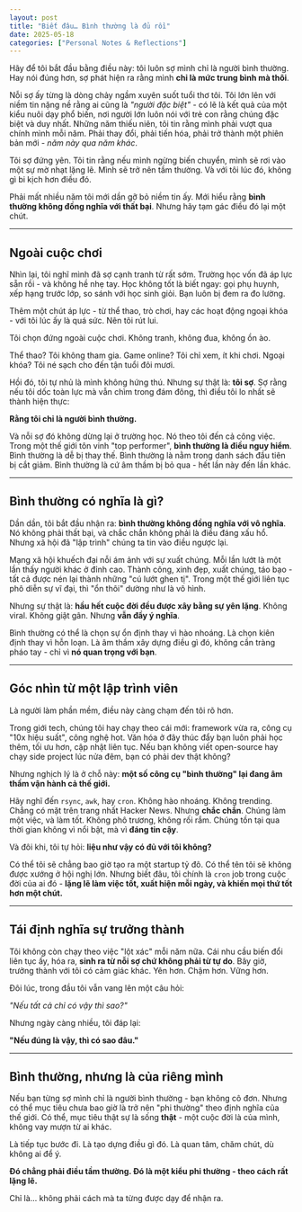 ```yaml
---
layout: post
title: "Biết đâu… Bình thường là đủ rồi"
date: 2025-05-18
categories: ["Personal Notes & Reflections"]
---
```


Hãy để tôi bắt đầu bằng điều này: tôi luôn sợ mình chỉ là người bình thường. Hay nói đúng hơn, sợ phát hiện ra rằng mình **chỉ là mức trung bình mà thôi**.

Nỗi sợ ấy từng là dòng chảy ngầm xuyên suốt tuổi thơ tôi. Tôi lớn lên với niềm tin nặng nề rằng ai cũng là _"người đặc biệt"_ - có lẽ là kết quả của một kiểu nuôi dạy phổ biến, nơi người lớn luôn nói với trẻ con rằng chúng đặc biệt và duy nhất. Những năm thiếu niên, tôi tin rằng mình phải vượt qua chính mình mỗi năm. Phải thay đổi, phải tiến hóa, phải trở thành một phiên bản mới - _năm này qua năm khác_.

Tôi sợ đứng yên. Tôi tin rằng nếu mình ngừng biến chuyển, mình sẽ rơi vào một sự mờ nhạt lặng lẽ. Mình sẽ trở nên tầm thường. Và với tôi lúc đó, không gì bi kịch hơn điều đó.

Phải mất nhiều năm tôi mới dần gỡ bỏ niềm tin ấy. Mới hiểu rằng **bình thường không đồng nghĩa với thất bại**. Nhưng hãy tạm gác điều đó lại một chút.

---

## Ngoài cuộc chơi

Nhìn lại, tôi nghĩ mình đã sợ cạnh tranh từ rất sớm. Trường học vốn đã áp lực sẵn rồi - và không hề nhẹ tay. Học không tốt là biết ngay: gọi phụ huynh, xếp hạng trước lớp, so sánh với học sinh giỏi. Bạn luôn bị đem ra đo lường.

Thêm một chút áp lực - từ thể thao, trò chơi, hay các hoạt động ngoại khóa - với tôi lúc ấy là quá sức. Nên tôi rút lui.

Tôi chọn đứng ngoài cuộc chơi. Không tranh, không đua, không ồn ào.

Thể thao? Tôi không tham gia. Game online? Tôi chỉ xem, ít khi chơi. Ngoại khóa? Tôi né sạch cho đến tận tuổi đôi mươi.

Hồi đó, tôi tự nhủ là mình không hứng thú. Nhưng sự thật là: **tôi sợ**. Sợ rằng nếu tôi dốc toàn lực mà vẫn chìm trong đám đông, thì điều tôi lo nhất sẽ thành hiện thực:

**Rằng tôi chỉ là người bình thường.**

Và nỗi sợ đó không dừng lại ở trường học. Nó theo tôi đến cả công việc. Trong một thế giới tôn vinh "top performer", **bình thường là điều nguy hiểm**. Bình thường là dễ bị thay thế. Bình thường là nằm trong danh sách đầu tiên bị cắt giảm. Bình thường là cứ âm thầm bị bỏ qua - hết lần này đến lần khác.

---

## Bình thường có nghĩa là gì?

Dần dần, tôi bắt đầu nhận ra: **bình thường không đồng nghĩa với vô nghĩa**. Nó không phải thất bại, và chắc chắn không phải là điều đáng xấu hổ. Nhưng xã hội đã "lập trình" chúng ta tin vào điều ngược lại.

Mạng xã hội khuếch đại nỗi ám ảnh với sự xuất chúng. Mỗi lần lướt là một lần thấy người khác ở đỉnh cao. Thành công, xinh đẹp, xuất chúng, táo bạo - tất cả được nén lại thành những "cú lướt ghen tị". Trong một thế giới liên tục phô diễn sự vĩ đại, thì "ổn thôi" dường như là vô hình.

Nhưng sự thật là: **hầu hết cuộc đời đều được xây bằng sự yên lặng**. Không viral. Không giật gân. Nhưng **vẫn đầy ý nghĩa**.

Bình thường có thể là chọn sự ổn định thay vì hào nhoáng. Là chọn kiên định thay vì hỗn loạn. Là âm thầm xây dựng điều gì đó, không cần tràng pháo tay - chỉ vì **nó quan trọng với bạn**.

---

## Góc nhìn từ một lập trình viên

Là người làm phần mềm, điều này càng chạm đến tôi rõ hơn.

Trong giới tech, chúng tôi hay chạy theo cái mới: framework vừa ra, công cụ "10x hiệu suất", công nghệ hot. Văn hóa ở đây thúc đẩy bạn luôn phải học thêm, tối ưu hơn, cập nhật liên tục. Nếu bạn không viết open-source hay chạy side project lúc nửa đêm, bạn có phải dev thật không?

Nhưng nghịch lý là ở chỗ này: **một số công cụ "bình thường" lại đang âm thầm vận hành cả thế giới.**

Hãy nghĩ đến `rsync`, `awk`, hay `cron`. Không hào nhoáng. Không trending. Chẳng có mặt trên trang nhất Hacker News. Nhưng **chắc chắn**. Chúng làm một việc, và làm tốt. Không phô trương, không rối rắm. Chúng tồn tại qua thời gian không vì nổi bật, mà vì **đáng tin cậy**.

Và đôi khi, tôi tự hỏi: **liệu như vậy có đủ với tôi không?**

Có thể tôi sẽ chẳng bao giờ tạo ra một startup tỷ đô. Có thể tên tôi sẽ không được xướng ở hội nghị lớn. Nhưng biết đâu, tôi chính là `cron` job trong cuộc đời của ai đó - **lặng lẽ làm việc tốt, xuất hiện mỗi ngày, và khiến mọi thứ tốt hơn một chút.**

---

## Tái định nghĩa sự trưởng thành

Tôi không còn chạy theo việc "lột xác" mỗi năm nữa. Cái nhu cầu biến đổi liên tục ấy, hóa ra, **sinh ra từ nỗi sợ chứ không phải từ tự do**. Bây giờ, trưởng thành với tôi có cảm giác khác. Yên hơn. Chậm hơn. Vững hơn.

Đôi lúc, trong đầu tôi vẫn vang lên một câu hỏi:

_"Nếu tất cả chỉ có vậy thì sao?"_

Nhưng ngày càng nhiều, tôi đáp lại:  

**"Nếu đúng là vậy, thì có sao đâu."**

---

## Bình thường, nhưng là của riêng mình

Nếu bạn từng sợ mình chỉ là người bình thường - bạn không cô đơn. Nhưng có thể mục tiêu chưa bao giờ là trở nên "phi thường" theo định nghĩa của thế giới. Có thể, mục tiêu thật sự là sống **thật** - một cuộc đời là của mình, không vay mượn từ ai khác.

Là tiếp tục bước đi. Là tạo dựng điều gì đó. Là quan tâm, chăm chút, dù không ai để ý.

**Đó chẳng phải điều tầm thường. Đó là một kiểu phi thường - theo cách rất lặng lẽ.**

Chỉ là… không phải cách mà ta từng được dạy để nhận ra.
